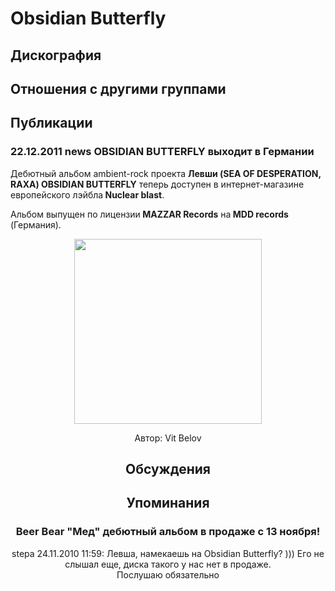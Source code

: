 # Obsidian Butterfly



## Дискография


## Отношения с другими группами


## Публикации

### 22.12.2011 news OBSIDIAN BUTTERFLY выходит в Германии

<P>Дебютный альбом ambient-rock проекта <STRONG>Левши (SEA OF DESPERATION, RAXA) OBSIDIAN BUTTERFLY</STRONG> теперь доступен в интернет-магазине европейского лэйбла<STRONG> Nuclear blast</STRONG>. </P>
<P>Альбом выпущен по лицензии<STRONG> MAZZAR Records</STRONG> на<STRONG> MDD records</STRONG> (Германия).</P>
<P><center><IMG height=296 src="/images/news_rus/2011.12/22375.jpg" width=300 border=0></P>
Автор: Vit Belov


## Обсуждения


## Упоминания

### Beer Bear &quot;Мед&quot; дебютный альбом в продаже с 13 ноября!

stepa 24.11.2010 11:59:
Левша, намекаешь на Obsidian Butterfly? ))) Его не слышал еще, диска такого у нас нет в продаже.<BR>Послушаю обязательно

